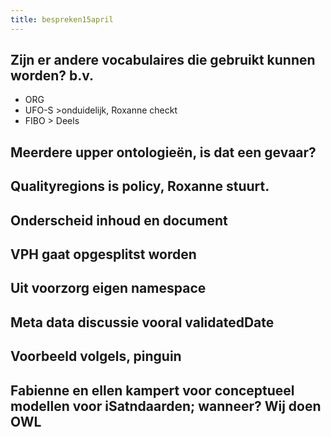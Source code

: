 ```yaml
---
title: bespreken15april
---
```


## Zijn er andere vocabulaires die gebruikt kunnen worden? b.v.
- ORG
- UFO-S   >onduidelijk, Roxanne checkt
- FIBO   > Deels
## Meerdere upper ontologieën, is dat een gevaar?
## Qualityregions is policy, Roxanne stuurt.
## Onderscheid inhoud en document
## VPH gaat opgesplitst worden
## Uit voorzorg eigen namespace
## Meta data discussie vooral validatedDate
## Voorbeeld volgels, pinguin
## Fabienne en ellen kampert voor conceptueel modellen voor iSatndaarden;  wanneer? Wij doen OWL

